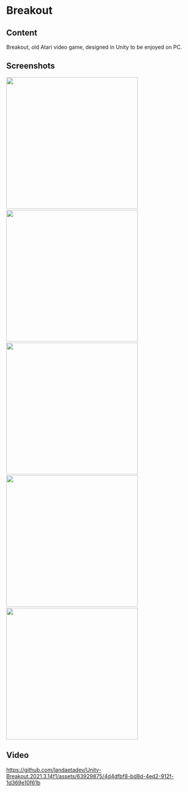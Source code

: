 # Breakout
 
## Content
Breakout, old Atari video game, designed in Unity to be enjoyed on PC.

## Screenshots

<img src="https://github.com/user-attachments/assets/f88be99b-18e5-4b89-ba15-251e6ed9b154" width="350">&nbsp;&nbsp;
<img src="https://github.com/user-attachments/assets/feceae82-dfab-4c1a-8f56-5fa305817e02" width="350">&nbsp;&nbsp;
<img src="https://github.com/user-attachments/assets/f08f54cc-d96c-4aaf-8eb8-16a2e93160b3" width="350">&nbsp;&nbsp;
<img src="https://github.com/user-attachments/assets/1b8633c1-15c0-481d-ac41-a8b4727c7852" width="350">&nbsp;&nbsp;
<img src="https://github.com/user-attachments/assets/2fc8ab7c-1627-4f2f-8d02-910afb6916f8" width="350">


## Video

https://github.com/landaetadev/Unity-Breakout.2021.3.14f1/assets/63929875/4d4dfbf8-bd8d-4ed2-912f-1d369e10f61b

